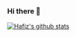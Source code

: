 ### Hi there 👋

<!--
**hafizh1234/hafizh1234** is a ✨ _special_ ✨ repository because its `README.md` (this file) appears on your GitHub profile.

Here are some ideas to get you started:

- 🔭 I’m currently working on ...
- 🌱 I’m currently learning ...
- 👯 I’m looking to collaborate on ...
- 🤔 I’m looking for help with ...
- 💬 Ask me about ...
- 📫 How to reach me: ...
- 😄 Pronouns: ...
- ⚡ Fun fact: ...
-->
[![Hafiz's github stats](https://github-readme-stats.vercel.app/api?username=hafizh1234)](https://github.com/anuraghazra/github-readme-stats)
